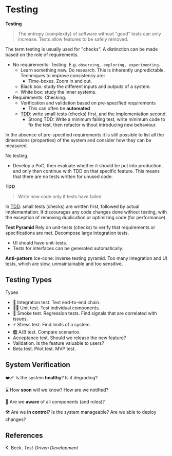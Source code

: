 # Testing



**Testing**

> The entropy (complexity) of software without "good" tests can only increase. Tests allow features to be safely removed.

The term testing is usually used for "checks". A distinction can be made based on the role of requirements.

- No requirements: Testing. E.g. `observing, exploring, experimenting`.
  - Learn something new. Do research. This is inherently unpredictable. Techniques to improve consistency are:
    - Time-boxes. Zoom in and out.
  - Black box: study the different inputs and outputs of a system.
  - White box: study the inner systems.
- Requirements: Checking.
  - Verification and validation based on pre-specified requirements
    - This can often be **automated**
  - [TDD](https://en.wikipedia.org/wiki/Test-driven_development): write small tests (checks) first, and the implementation second.
    - Strong TDD: Write a minimum failing test, write minimum code to fix the test, then refactor without introducing new behaviour.

In the absence of pre-specified requirements it is still possible to list all the dimensions (properties) of the system and consider how they can be measured.

No testing.

- Develop a PoC, then evaluate whether it should be put into production, and only then continue with TDD on that specific feature. This means that there are no tests written for unused code.



**TDD**

>  Write new code only if tests have failed

In [TDD](https://en.wikipedia.org/wiki/Test-driven_development): small tests (checks) are written first, followed by actual implementation. It discourages any code changes done without testing, with the exception of removing duplication or optimizing code (for performance).



**Test Pyramid**
Rely on unit-tests (checks) to verify that requirements or specifications are met. Decompose large integration tests.

- UI should have unit-tests.
- Tests for interfaces can be generated automatically.



**Anti-pattern**
Ice-cone: inverse testing pyramid. Too many integration and UI tests, which are slow, unmaintainable and too sensitive.



## Testing Types

Types

- 🔗 Integration test. Test end-to-end chain.
- ⛓️‍💥 Unit test. Test individual components.
- 🐤 Smoke test. Regression tests. Find signals that are correlated with issues.
- ⚡ Stress test. Find limits of a system.
- 🆎 A/B test. Compare scenarios.
- Acceptance test. Should we release the new feature?
- Validation. Is the feature valuable to users?
- Beta test. Pilot test. MVP test.



## System Verification

❤️‍🩹 Is the system **healthy**? Is it degrading?

⌛ How **soon** will we know? How are we notified?

👀 Are we **aware** of all components (and roles)?

🛠️ Are we **in control**? Is the system manageable? Are we able to deploy changes?







## References

K. Beck. *Test-Driven Development*
